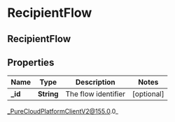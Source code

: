 # RecipientFlow

## RecipientFlow

## Properties

|Name | Type | Description | Notes|
|------------ | ------------- | ------------- | -------------|
| **_id** | **String** | The flow identifier | [optional] |



_PureCloudPlatformClientV2@155.0.0_
